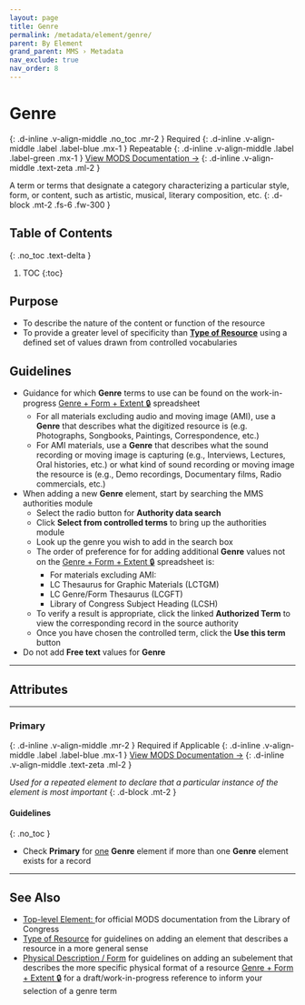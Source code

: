 ```yaml
---
layout: page
title: Genre
permalink: /metadata/element/genre/
parent: By Element
grand_parent: MMS › Metadata
nav_exclude: true
nav_order: 8
---
```


# Genre
{: .d-inline .v-align-middle .no_toc .mr-2 }
Required
{: .d-inline .v-align-middle .label .label-blue .mx-1 }
Repeatable
{: .d-inline .v-align-middle .label .label-green .mx-1 }
[View MODS Documentation →](https://www.loc.gov/standards/mods/userguide/genre.html)
{: .d-inline .v-align-middle .text-zeta .ml-2 }

A term or terms that designate a category characterizing a particular style, form, or content, such as artistic, musical, literary composition, etc.
{: .d-block .mt-2 .fs-6 .fw-300 }

## Table of Contents
{: .no_toc .text-delta }

1. TOC
{:toc}

## Purpose
- To describe the nature of the content or function of the resource
- To provide a greater level of specificity than [**Type of Resource**](/metadata-documentation/metadata/element/type-of-resource/) using a defined set of values drawn from controlled vocabularies

## Guidelines
- Guidance for which **Genre** terms to use can be found on the work-in-progress [Genre + Form + Extent 🔒](https://docs.google.com/spreadsheets/d/1NGlV94Iufe0p3EJdoJDX7SgvH-LUYqWLEuB1Az3DmbM/edit#gid=187807178) spreadsheet
  - For all materials excluding audio and moving image (AMI), use a **Genre** that describes what the digitized resource is (e.g. Photographs, Songbooks, Paintings, Correspondence, etc.)
  - For AMI materials, use a **Genre** that describes what the sound recording or moving image is capturing (e.g., Interviews, Lectures, Oral histories, etc.) or what kind of sound recording or moving image the resource is (e.g., Demo recordings, Documentary films, Radio commercials, etc.)
- When adding a new **Genre** element, start by searching the MMS authorities module
  - Select the radio button for **Authority data search**
  - Click **Select from controlled terms** to bring up the authorities module
  - Look up the genre you wish to add in the search box
  - The order of preference for for adding additional **Genre** values not on the [Genre + Form + Extent 🔒](https://docs.google.com/spreadsheets/d/1NGlV94Iufe0p3EJdoJDX7SgvH-LUYqWLEuB1Az3DmbM/edit#gid=187807178) spreadsheet is:
    - For materials excluding AMI:
    - LC Thesaurus for Graphic Materials (LCTGM)
    - LC Genre/Form Thesaurus (LCGFT)
    - Library of Congress Subject Heading (LCSH)
  - To verify a result is appropriate, click the linked **Authorized Term** to view the corresponding record in the source authority
  - Once you have chosen the controlled term, click the **Use this term** button
- Do not add **Free text** values for **Genre**

---

## Attributes

---

###  Primary
{: .d-inline .v-align-middle .mr-2 }
Required if Applicable
{: .d-inline .v-align-middle .label .label-blue .mx-1 }
[View MODS Documentation →](https://www.loc.gov/standards/mods/userguide/attributes.html#usage)
{: .d-inline .v-align-middle .text-zeta .ml-2 }

_Used for a repeated element to declare that a particular instance of the element is most important_
{: .d-block .mt-2 }

#### Guidelines
{: .no_toc }
- Check **Primary** for <u>one</u> **Genre** element if more than one **Genre** element exists for a record

---

## See Also
- [Top-level Element: <Genre>](https://www.loc.gov/standards/mods/userguide/genre.html) for official MODS documentation from the Library of Congress
- [Type of Resource](/metadata-documentation/metadata/element/type-of-resource/) for guidelines on adding an element that describes a resource in a more general sense
- [Physical Description / Form](/metadata-documentation/metadata/element/physical-description/#form) for guidelines on adding an subelement that describes the more specific physical format of a resource
[Genre + Form + Extent 🔒](https://docs.google.com/spreadsheets/d/1NGlV94Iufe0p3EJdoJDX7SgvH-LUYqWLEuB1Az3DmbM/edit) for a draft/work-in-progress reference to inform your selection of a genre term
